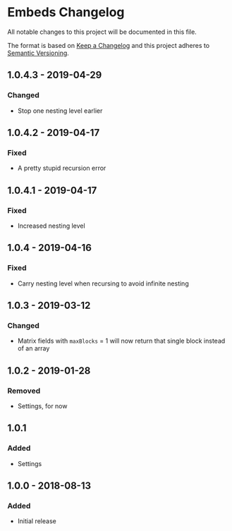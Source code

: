 # Embeds Changelog

All notable changes to this project will be documented in this file.

The format is based on [Keep a Changelog](http://keepachangelog.com/) and this project adheres to [Semantic Versioning](http://semver.org/).

## 1.0.4.3 - 2019-04-29
### Changed
- Stop one nesting level earlier

## 1.0.4.2 - 2019-04-17
### Fixed
- A pretty stupid recursion error

## 1.0.4.1 - 2019-04-17
### Fixed
- Increased nesting level

## 1.0.4 - 2019-04-16
### Fixed
- Carry nesting level when recursing to avoid infinite nesting

## 1.0.3 - 2019-03-12
### Changed
- Matrix fields with `maxBlocks` = 1 will now return that single block instead of an array

## 1.0.2 - 2019-01-28
### Removed
- Settings, for now

## 1.0.1
### Added
- Settings

## 1.0.0 - 2018-08-13
### Added
- Initial release
